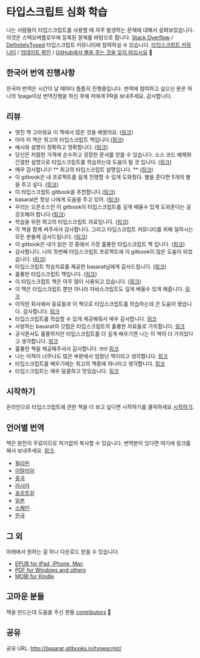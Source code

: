 # 타입스크립트 심화 학습

나는 사람들이 타입스크립트를 사용할 때 자주 발생하는 문제에 대해서 살펴보았습니다. 이것은 스택오버플로우에 등록된 문제를 바탕으로 합니다. [Stack Overflow](http://stackoverflow.com/tags/typescript/topusers) / [DefinitelyTyped](https://github.com/DefinitelyTyped/) 타입스크립트 커뮤니티에 참여하실 수 있습니다. [타입스크립트 커뮤니티](https://github.com/TypeStrong/) / [업데이트 확인](https://twitter.com/basarat) / [GitHub에서 별을 주는 것을 잊지 마십시요](https://github.com/basarat/typescript-book) 🌹

## 한국어 번역 진행사항

한국어 번역은 시간이 날 때마다 틈틈히 진행중입니다. 번역에 참여하고 싶으신 분은 하나의 1page이상 번역진행을 하신 후에 저에게 PR을 보내주세요. 감사합니다.

## 리뷰

-   멋진 책 고마워요 이 책에서 많은 것을 배웠어요. ([링크](https://www.gitbook.com/book/basarat/typescript/discussions/21#comment-1468279131934))
-   아마 이 책은 최고의 타입스크립트 책입니다.([링크](https://twitter.com/thelondonjs/status/756419561570852864))
-   예시와 설명이 정확하고 명확합니다. ([링크](https://twitter.com/joe_mighty/status/758290957280346112))
-   당신은 저렴한 가격에 순수하고 굉장한 문서를 얻을 수 있습니다. 소스 코드 예제와 간결한 설명으로 타입스크립트를 학습하는데 도움이 될 것 입니다. ([링크](https://www.nativescript.org/blog/details/free-book-typescript-deep-dive))
-   매우 감사합니다! ** 최고의 타입스크립트 설명입니다. ** ([링크](https://www.gitbook.com/book/basarat/typescript/discussions/38))
-   이 gitbook은 내 프로젝트를 쉽게 진행할 수 있게 도와줬다. 별을 준다면 5개의 별을 주고 싶다. ([링크](https://twitter.com/thebabellion/status/779888195559235584))
-   이 타입스크립트 gitbook을 추천합니다.([링크](https://twitter.com/markpieszak/status/788099306590969860))
-   basarat은 항상 나에게 도움을 주고 있어. ([링크](https://twitter.com/Brocco/status/789887640656945152))
-   우리는 오픈소스인 이 gitbook이 타입스크립트를 깊게 배울수 있게 도와준다는 걸 강조해야 합니다.([링크](https://www.siliconrepublic.com/enterprise/typescript-programming-javascript))
-   학습을 위한 최고의 타입스크립트 자료입니다. ([링크](https://twitter.com/rdfuhr/status/790193307708076035))
-   이 책을 함께 써주셔서 감사합니다. 그리고 타입스크립트 커뮤니티를 위해 일하시는 모든 분들께 감사드립니다. ([링크](https://github.com/basarat/typescript-book/pull/183#issuecomment-257799713))
-   이 gitbook은 내가 읽은 것 중에서 가장 훌륭한 타입스크립트 책 입니다. ([링크](https://twitter.com/borekb/status/794287092272599040))
-   감사합니다. 나의 첫번째 타입스크립트 프로젝트에 이 gitbook이 많은 도움이 되었습니다. ([링크](https://twitter.com/betolinck/status/797901548562960384))
-   타입스크립트 학습자료를 제공한 basarat님에게 감사드립니다. ([링크](https://twitter.com/markuse1501/status/799116176815230976))
-   훌륭한 타입스크립트 책입니다. ([링크](https://twitter.com/deeinlove/status/813245965507260417))
-   이 타입스크립트 책은 아주 많이 사용되고 있습니다. ([링크](https://twitter.com/sitapati/status/814379404956532737))
-   이 책은 타입스크립트 뿐만 아니라 자바스크립트도 깊게 배울수 있게 해줍니다. [링크](https://www.gitbook.com/book/basarat/typescript/discussions/59)
-   이직한 회사에서 동료들과 이 책으로 타입스크립트를 학습하는데 큰 도움이 됐습니다. 감사합니다. [링크](https://twitter.com/netchkin/status/855339390566096896)
-   타입스크립트를 학습할 수 있게 제공해줘서 매우 감사합니다. [링크](https://twitter.com/buctwbzs/status/857198618704355328?refsrc=email&s=11)
-   사랑하는 basarat의 깃헙은 타입스크립트의 훌륭한 자료들로 가득합니다. [링크](https://twitter.com/ericliprandi/status/857608837309677568)
-   공식문서도 훌륭하지만 타입스크립트를 더 깊게 배우기엔 나는 이 책이 더 가치있다고 생각합니다. [링크](https://twitter.com/caludio/status/876729910550831104)
-   훌륭한 책을 제공해주셔서 감사합니다. 🤓🤓 [링크](https://twitter.com/jjwonmin/status/885666375548547073)
-   나는 이책이 너무나도 많은 부분에서 엄청난 책이라고 생각합니다. [링크](https://twitter.com/orenmizr/status/891083492787970053)
-   타입스크립트를 배우기에는 최고의 책중에 하나라고 생각합니다. [링크](https://twitter.com/stevealee/status/953953255968698368)
-   타입스크립트는 매우 달콤하고 맛있습니다. [링크](https://twitter.com/pauliescanlon/status/989898852474998784)

## 시작하기

온라인으로 타입스크립트에 관한 책을 더 보고 싶다면 시작하기를 클릭하세요 [시작하기](http://basarat.gitbooks.io/typescript/content/docs/getting-started.html).

## 언어별 번역

책은 완전히 무료이므로 허가없이 복사할 수 있습니다. 번역본이 있다면 여기에 링크를 해서 보내주세요. [링크](https://github.com/basarat/typescript-book/edit/master/README.md).

-   [필리핀](https://github.com/themarshann/typescript-book-fil)
-   [이탈리아](https://github.com/TizioFittizio/typescript-book)
-   [중국](https://github.com/jkchao/typescript-book-chinese)
-   [러시아](https://github.com/etroynov/typescript-book)
-   [포르투갈](https://github.com/overlineink/typescript-book)
-   [일본](https://github.com/yohamta/typescript-book)
-   [스페인](https://github.com/melissarofman/typescript-book)
-   [한국](https://github.com/radlohead/typescript-book)

## 그 외

아래에서 원하는 걸 하나 다운로드 받을 수 있습니다.

-   [EPUB for iPad, iPhone, Mac](https://www.gitbook.com/download/epub/book/basarat/typescript)
-   [PDF for Windows and others](https://www.gitbook.com/download/pdf/book/basarat/typescript)
-   [MOBI for Kindle](https://www.gitbook.com/download/mobi/book/basarat/typescript)

## 고마운 분들

책을 만드는데 도움을 주신 분들 [contributors](https://github.com/basarat/typescript-book/graphs/contributors) 🌹

## 공유

공유 URL: http://basarat.gitbooks.io/typescript/
